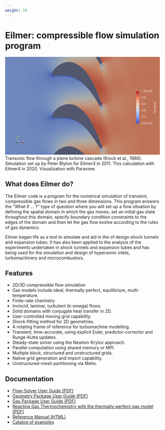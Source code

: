 ```yaml
---
weight: 10
---
```


# Eilmer: compressible flow simulation program

![](/images/kiock-mach-field.png)
Transonic flow through a plane turbine cascade (Kiock et al., 1986).
Simulation set up by Peter Blyton for Eilmer3 in 2011.
This calculation with Eilmer4 in 2020.
Visualization with Paraview.

## What does Eilmer do?

The Eilmer code is a program for the numerical simulation of transient,
compressible gas flows in two and three dimensions.
This program answers the "What if ... ?" type of question
where you will set up a flow situation by
defining the spatial domain in which the gas moves,
set an initial gas state throughout this domain,
specify boundary condition constraints to the edges of the domain and
then let the gas flow evolve according to the rules of gas dynamics.

Eilmer began life as a tool to simulate and aid in the of design shock tunnels and expansion tubes.
It has also been applied to the analysis of the experiments undertaken
in shock tunnels and expansion tubes and has being used for the simulation and design of
hypersonic inlets, turbomachinery and microcombustors.

## Features

+ 2D/3D compressible flow simulation
+ Gas models include ideal, thermally perfect, equilibrium, multi-temperature.
+ Finite-rate chemistry
+ Inviscid, laminar, turbulent (k-omega) flows.
+ Solid domains with conjugate heat transfer in 2D.
+ User-controlled moving grid capability.
+ Shock-fitting method for 2D geometries.
+ A rotating frame of reference for turbomachine modelling.
+ Transient, time-accurate, using explicit Euler, predictor-corrector and Runge-Kutta updates.
+ Steady-state solver using the Newton-Krylov approach.
+ Parallel computation using shared memory or MPI.
+ Multiple block, structured and unstructured grids.
+ Native grid generation and import capability.
+ Unstructured-mesh partitioning via Metis.

## Documentation

- [Flow-Solver User Guide (PDF)](/pdfs/eilmer-user-guide.pdf)
- [Geometry Package User Guide (PDF)](/pdfs/geometry-user-guide.pdf)
- [Gas Package User Guide (PDF)](/pdfs/gas-user-guide.pdf)
- [Reacting Gas Thermochemistry with the thermally-perfect-gas model (PDF)](/pdfs/reacting-gas-guide.pdf)
- [Reference Manual (HTML)](/html/eilmer-reference-manual.html)
- [Catalog of examples](/html/eilmer-catalog-of-examples.html)


